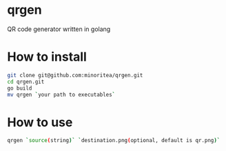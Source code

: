 # qrgen
QR code generator written in golang

# How to install

```bash
git clone git@github.com:minoritea/qrgen.git
cd qrgen.git
go build
mv qrgen `your path to executables`
```

# How to use
```bash
qrgen `source(string)` `destination.png(optional, default is qr.png)`
```
